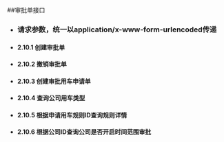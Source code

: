 ##审批单接口
- ### 请求参数，统一以application/x-www-form-urlencoded传递

- #### 2.10.1 创建审批单
- #### 2.10.2 撤销审批单
- #### 2.10.3 创建审批用车申请单
- #### 2.10.4 查询公司用车类型
- #### 2.10.5 根据申请用车规则ID查询规则详情
- #### 2.10.6 根据公司ID查询公司是否开启时间范围审批
